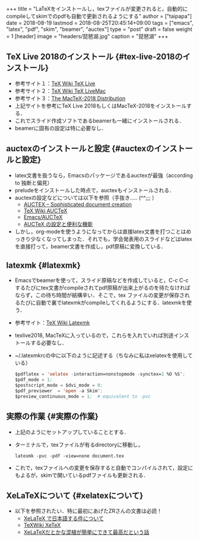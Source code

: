 +++
title = "LaTeXをインストールし，texファイルが変更されると，自動的にcompileしてskimでのpdfも自動で更新されるようにする"
author = ["taipapa"]
date = 2018-08-19
lastmod = 2018-08-25T20:45:14+09:00
tags = ["emacs", "latex", "pdf", "skim", "beamer", "auctex"]
type = "post"
draft = false
weight = 1
[header]
  image = "headers/琵琶湖.jpg"
  caption = "琵琶湖"
+++

## TeX Live 2018のインストール {#tex-live-2018のインストール}

-   参考サイト１：[TeX Wiki TeX Live](https://texwiki.texjp.org/?TeX%20Live)
-   参考サイト２：[TeX Wiki TeX LiveMac](https://texwiki.texjp.org/?TeX%20Live%2FMac)
-   参考サイト３：[The MacTeX-2018 Distribution](http://www.tug.org/mactex/)
-   上記サイトを参考にTeX Live 2018もしくはMacTeX-2018をインストールする．
-   これでスライド作成ソフトであるbeamerも一緒にインストールされる．
-   beamerに固有の設定は特に必要なし．


## auctexのインストールと設定 {#auctexのインストールと設定}

-   latex文書を扱うなら，Emacsのパッケージであるauctexが最強（according to 独断と偏見）
-   preludeをインストールした時点で，auctexもインストールされる．
-   auctexの設定などについては以下を参照（手抜き..... (^^;;; ）
    -   [AUCTEX – Sophisticated document creation](https://www.gnu.org/software/auctex/)
    -   [TeX Wiki AUCTeX](https://texwiki.texjp.org/?AUCTeX)
    -   [Emacs/AUCTeX](https://mytexpert.osdn.jp/index.php?Emacs/AUCTeX)
    -   [AUCTeX の設定と便利な機能](https://skalldan.wordpress.com/2011/07/20/auctex-の設定と便利な機能/)
-   しかし，org-modeを使うようになってからは直接latex文書を打つことはめっきり少なくなってしまった．それでも，学会発表用のスライドなどはlatexを直接打って，beamer文書を作成し，pdf原稿に変換している．


## latexmk {#latexmk}

-   Emacsでbeamerを使って，スライド原稿などを作成していると，C-c C-cするたびにtex文書がcompileされてpdf原稿が出来上がるのを待たなければならず，この待ち時間が結構辛い．そこで，tex ファイルの変更が保存されるたびに自動で裏でlatexmkがcompileしてくれるようにする．latexmkを使う．
-   参考サイト：[TeX Wiki Latexmk](https://texwiki.texjp.org/?Latexmk)
-   texlive2018, MacTeXに入っているので，これらを入れていれば別途インストールする必要なし．
-   ~/.latexmkrcの中に以下のように記述する（ちなみに私はxelatexを使用している）

    ```lisp
    $pdflatex = 'xelatex -interaction=nonstopmode -synctex=1 %O %S';
    $pdf_mode = 1;
    $postscript_mode = $dvi_mode = 0;
    $pdf_previewer  = 'open -a Skim';
    $preview_continuous_mode = 1;  # equivalent to -pvc
    ```


## 実際の作業 {#実際の作業}

-   上記のようにセットアップしていることとする．
-   ターミナルで，texファイルが有るdirectoryに移動し，

    ```shell
    latexmk -pvc -pdf -view=none document.tex
    ```
-   これで，texファイルへの変更を保存すると自動でコンパイルされて，設定にもよるが，skimで開いているpdfファイルも更新される．


## XeLaTeXについて {#xelatexについて}

-   以下を参照されたい．特に最初にあげたZRさんの文書は必読！
    -   [XeLaTeX で日本語する件について](http://zrbabbler.sp.land.to/xelatex.html)
    -   [TeXWiki XeTeX](https://texwiki.texjp.org/?XeTeX)
    -   [XeLaTeXだとかな混植が簡単にできて最高だという話](http://suzusime-log.hatenablog.jp/entry/2017/04/15/210327)
